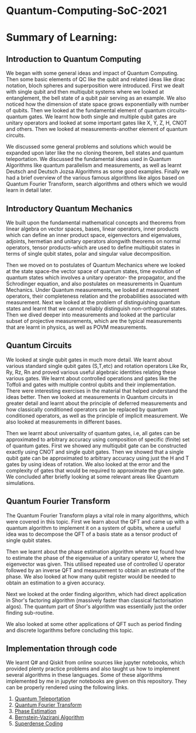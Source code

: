 # Quantum-Computing-SoC-2021
# Summary of Learning:
## Introduction to Quantum Computing
We began with some general ideas and impact of Quantum Computing. Then some basic elements of QC like the qubit and related ideas like dirac notation, bloch spheres and superposition were introduced. First we dealt with single qubit and then multiqubit systems where we looked at entanglement, the bell state of a qubit pair serving as an example. We also noticed how the dimension of state space grows exponentially with number of qubits. Then we looked at the fundamental element of quantum circuits-quantum gates. We learnt how both single and multiple qubit gates are unitary operators and looked at some important gates like X, Y, Z, H, CNOT and others. Then we looked at measurements-another element of quantum circuits. 

We discussed some general problems and solutions which would be expanded upon later like the no cloning theorem, bell states and quantum teleportation. We discussed the fundamental ideas used in Quantum Algorithms like quantum parallelism and measurements, as well as learnt Deutsch and Deutsch Jozsa Algorithms as some good examples. Finally we had a brief overview of the various famous algorithms like algos based on Quantum Fourier Transform, search algorithms and others which we would learn in detail later. 
## Introductory Quantum Mechanics 
We built upon the fundamental mathematical concepts and theorems from linear algebra on vector spaces, bases, linear operators, inner products which can define an inner product space, eigenvectors and eigenvalues, adjoints, hermetian and unitary operators alongwith theorems on normal operators, tensor products-which are used to define multiqubit states in terms of single qubit states, polar and singular value decomposition.

Then we moved on to postulates of Quantum Mechanics where we looked at the state space-the vector space of quantum states, time evolution of quantum states which involves a unitary operator- the propagator, and the Schrodinger equation, and also postulates on measurements in Quantum Mechanics. Under Quantum measurements, we looked at measurement operators, their completeness relation and the probabilities associated with measurement. Next we looked at the problem of distinguishing quantum states and learnt that we cannot reliably distinguish non-orthogonal states. Then we dived deeper into measurements and looked at the particular subset of projective measurements, which are the typical measurements that are learnt in physics, as well as POVM measurements.
## Quantum Circuits
We looked at single qubit gates in much more detail. We learnt about various standard single qubit gates (S,T,etc) and rotation operators Like Rx, Ry, Rz, Rn and proved various useful algebraic identities relating these various gates. We learnt about controlled operations and gates like the Toffoli and gates with multiple control qubits and their implementation. There were interesting exercises in the material that helped understand the ideas better. Then we looked at measurements in Quantum circuits in greater detail and learnt about the principle of deferred measurements and how classically conditioned operators can be replaced by quantum conditioned operators, as well as the principle of implicit measurement. We also looked at measurements in different bases.

Then we learnt about universality of quantum gates, i.e, all gates can be approximated to arbitrary accuracy using composition of specific (finite) set of quantum gates. First we showed any multiqubit gate can be constructed exactly using CNOT and single qubit gates. Then we showed that a single qubit gate can be approximated to arbitrary accuracy using just the H and T gates by using ideas of rotation. We also looked at the error and the complexity of gates that would be required to approximate the given gate. We concluded after briefly looking at some relevant areas like Quantum simulations.
## Quantum Fourier Transform
The Quantum Fourier Transform plays a vital role in many algorithms, which were covered in this topic. First we learn about the QFT and came up with a quantum algorithm to implement it on a system of qubits, where a useful idea was to decompose the QFT of a basis state as a tensor product of single qubit states. 

Then we learnt about the phase estimation algorithm where we found how to estimate the phase of the eigenvalue of a unitary operator U, where the eigenvector was given. This utilised repeated use of controlled U operator followed by an inverse QFT and measurement to obtain an estimate of the phase. We also looked at how many qubit register would be needed to obtain an estimation to a given accuracy.

Next we looked at the order finding algorithm, which had direct application in Shor's factoring algorithm (massively faster than classical factorisation algos). The quantum part of Shor's algorithm was essentially just the order finding sub-routine.

We also looked at some other applications of QFT such as period finding and discrete logarithms before concluding this topic.
## Implementation through code
We learnt Q# and Qiskit from online sources like jupyter notebooks, which provided plenty practice problems and also taught us how to implement several algorithms in these languages. Some of these algorithms implemented by me in jupyter notebooks are given on this repository. They can be properly rendered using the following links.

1. [Quantum Teleportation](https://nbviewer.jupyter.org/github/200070090/Quantum-Computing-SoC-2021/blob/main/Quantum%20Teleportation.ipynb)
1. [Quantum Fourier Transform](https://mybinder.org/v2/gh/200070090/Quantum-Computing-SoC-2021/main?filepath=Quantum%20Fourier%20Transform.ipynb)
1. [Phase Estimation](https://nbviewer.jupyter.org/github/200070090/Quantum-Computing-SoC-2021/blob/main/Phase%20Estimation.ipynb)
1. [Bernstein-Vazirani Algorithm](https://nbviewer.jupyter.org/github/200070090/Quantum-Computing-SoC-2021/blob/main/Bernstein-Vazirani%20Algorithm.ipynb)
1. [Superdense Coding](https://mybinder.org/v2/gh/200070090/Quantum-Computing-SoC-2021/main?filepath=Superdense%20Coding.ipynb)
